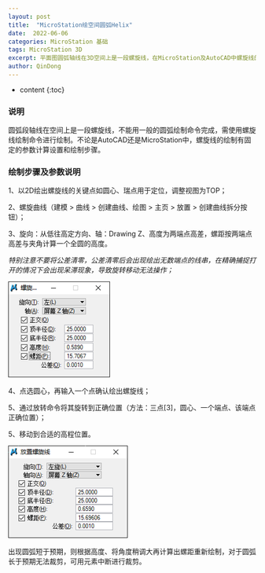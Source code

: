 ```yaml
---
layout: post
title:  "MicroStation绘空间圆弧Helix"
date:  2022-06-06
categories: MicroStation 基础
tags: MicroStation 3D
excerpt: 平面图圆弧轴线在3D空间上是一段螺旋线，在MicroStation及AutoCAD中螺旋线的绘制有着特殊的固定步骤。
author: QinDong
---
```

* content
{:toc}

### 说明

圆弧段轴线在空间上是一段螺旋线，不能用一般的圆弧绘制命令完成，需使用螺旋线绘制命令进行绘制。不论是AutoCAD还是MicroStation中，螺旋线的绘制有固定的参数计算设置和绘制步骤。

### 绘制步骤及参数说明

1、以2D绘出螺旋线的关键点如圆心、瑞点用于定位，调整视图为TOP；

2、螺旋曲线（建模 > 曲线 > 创建曲线、绘图 > 主页 > 放置 > 创建曲线拆分按钮）；

3、旋向：从低往高定方向、轴：Drawing Z、高度为两端点高差，螺距按两端点高差与夹角计算一个全圆的高度。

_特别注意不要将公差清零，公差清零后会出现绘出无数端点的线串，在精确捕捉打开的情况下会出现呆滞现象，导致旋转移动无法操作；_

![](/img/2022/2022-08-31-16-37-25.png)

4、点选圆心，再输入一个点确认绘出螺旋线；

5、通过放转命令将其旋转到正确位置（方法：三点[3]，圆心、一个端点、该端点正确位置）；

5、移动到合适的高程位置。

![](/img/2022/2022-08-31-16-37-57.png)

出现圆弧短于预期，则根据高度、将角度稍调大再计算出螺距重新绘制，对于圆弧长于预期无法裁剪，可用元素中断进行裁剪。 